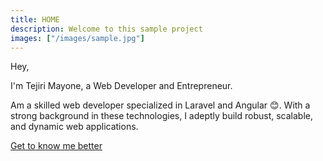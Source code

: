 ```yaml
---
title: HOME
description: Welcome to this sample project
images: ["/images/sample.jpg"]
---
```


Hey,

I'm Tejiri Mayone, a Web Developer and Entrepreneur.

Am a skilled web developer specialized in Laravel and Angular 😊. With a strong background in these technologies, I adeptly build robust, scalable, and dynamic web applications.

[Get to know me better](/about "Get to know me better")
